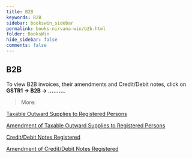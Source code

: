 ```yaml
---
title: B2B
keywords: B2B
sidebar: bookswin_sidebar
permalink: books-nirvana-win/b2b.html
folder: BooksWin
hide_sidebar: false
comments: false
---
```


## B2B

To view B2B invoices, their amendments and Credit/Debit notes, click on **GSTR1 -> B2B -> ………**.

> More:

[Taxable Outward Supplies to Registered Persons]()

[Amendment of Taxable Outward Supplies to Registered Persons]()

[Credit/Debit Notes Registered]()

[Amendment of Credit/Debit Notes Registered]()
